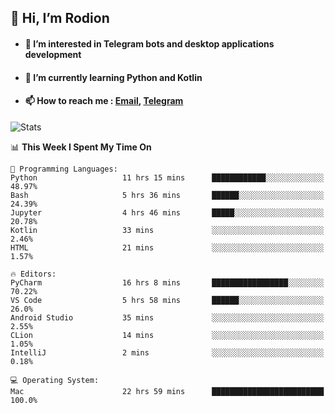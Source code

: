 ## 👋 Hi, I’m Rodion
- #### 👀 I’m interested in Telegram bots and desktop applications development
- #### 🌱 I’m currently learning Python and Kotlin
- #### 📫 How to reach me : [Email](mailto:me@lavn.ml), [Telegram](https://t.me/fast_geek)

![Stats](https://github-readme-stats.vercel.app/api?username=fast-geek&show_icons=true&theme=react&hide=issues&count_private=true&layout=compact)


<!--START_SECTION:waka-->
📊 **This Week I Spent My Time On** 

```text
💬 Programming Languages: 
Python                   11 hrs 15 mins      ████████████░░░░░░░░░░░░░   48.97% 
Bash                     5 hrs 36 mins       ██████░░░░░░░░░░░░░░░░░░░   24.39% 
Jupyter                  4 hrs 46 mins       █████░░░░░░░░░░░░░░░░░░░░   20.78% 
Kotlin                   33 mins             ░░░░░░░░░░░░░░░░░░░░░░░░░   2.46% 
HTML                     21 mins             ░░░░░░░░░░░░░░░░░░░░░░░░░   1.57%

🔥 Editors: 
PyCharm                  16 hrs 8 mins       █████████████████░░░░░░░░   70.22% 
VS Code                  5 hrs 58 mins       ██████░░░░░░░░░░░░░░░░░░░   26.0% 
Android Studio           35 mins             ░░░░░░░░░░░░░░░░░░░░░░░░░   2.55% 
CLion                    14 mins             ░░░░░░░░░░░░░░░░░░░░░░░░░   1.05% 
IntelliJ                 2 mins              ░░░░░░░░░░░░░░░░░░░░░░░░░   0.18%

💻 Operating System: 
Mac                      22 hrs 59 mins      █████████████████████████   100.0%

```


<!--END_SECTION:waka-->
